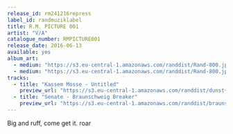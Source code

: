 ```yaml
---
release_id: rm241216repress
label_id: randmuziklabel
title: R.M. PICTURE 001
artist: "V/A"
catalogue_number: RMPICTURE001
release_date: 2016-06-13
available: yes
album_art: 
  - medium: "https://s3.eu-central-1.amazonaws.com/randdist/Rand-800.jpg"
  - medium: "https://s3.eu-central-1.amazonaws.com/randdist/Rand-800.jpg"
tracks:
  - title: "Kassem Mosse - Untitled"
    preview_url: "https://s3.eu-central-1.amazonaws.com/randdist/dunst+cut+up+edit.mp3"
  - title: "Senate - Braunschweig Breaker"
    preview_url: "https://s3.eu-central-1.amazonaws.com/randdist/braunschweig+breaker.mp3"
---
```

Big and ruff, come get it. roar 
